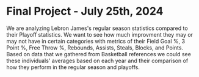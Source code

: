 # Final Project - July 25th, 2024
We are analyzing Lebron James's regular season statistics compared to their Playoff statistics. We want to see how much improvment they may or may not have in certain categories with metrics of their Field Goal %, 3 Point %, Free Throw %, Rebounds, Assists, Steals, Blocks, and Points. Based on data that we gathered from Basketball references we could see these individuals' averages based on each year and their comparison of how they perform in the regular season and playoffs. 
